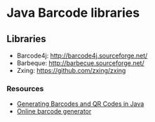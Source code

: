 # Java Barcode libraries

## Libraries
- Barcode4j: http://barcode4j.sourceforge.net/
- Barbeque: http://barbecue.sourceforge.net/
- Zxing: https://github.com/zxing/zxing

### Resources
- [Generating Barcodes and QR Codes in Java](https://www.baeldung.com/java-generating-barcodes-qr-codes)
- [Online barcode generator](https://barcode.tec-it.com/en/Code39?data=PNCMRT95L52E253R)
